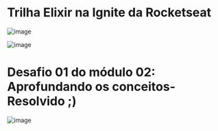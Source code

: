 # Trilha Elixir na Ignite da Rocketseat

![image](https://user-images.githubusercontent.com/69761459/144122242-9d7eef40-93ad-46d0-b8b1-7e17bbec55f8.png)

![image](https://user-images.githubusercontent.com/69761459/144122176-4101d6fb-ccaa-429d-9490-404d51959ca4.png)

# Desafio 01 do módulo 02: Aprofundando os conceitos- Resolvido ;)

![image](https://user-images.githubusercontent.com/69761459/144123417-13b850aa-64c2-4706-942c-f3b12660ad97.png)
